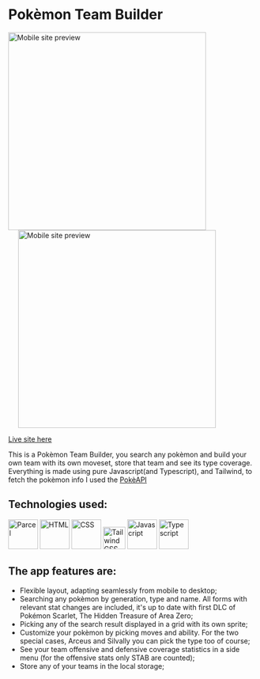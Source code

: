 # Pokèmon Team Builder

 <div>
 <img src="https://i.imgur.com/c0lpJxt.png" alt="Mobile site preview" style="height:400px;" >   
<img src="https://i.imgur.com/mvTyE0u.png" alt="Mobile site preview" style="height:400px; margin-left:20px;" >   
   </div>
   
[Live site here](https://pokemonteambuilderangel.netlify.app/)

This is a Pokèmon Team Builder, you search any pokèmon and build your own team with its own moveset, store that team and see its type coverage.
Everything is made using pure Javascript(and Typescript), and Tailwind, to fetch the pokèmon info I used the [PokèAPI](https://pokeapi.co/)
## Technologies used:
<div >
  <img src="https://parceljs.org/assets/og.png" title="Parcel" alt="Parcel" style="height:60px;" >
   <img src="https://cdn-icons-png.flaticon.com/512/732/732212.png" title="HTML" alt="HTML" style="height:60px;" >    
   <img src="https://upload.wikimedia.org/wikipedia/commons/thumb/6/62/CSS3_logo.svg/800px-CSS3_logo.svg.png" title="CSS" alt="CSS" style="height:60px;"> 
   <img src="https://static-00.iconduck.com/assets.00/tailwind-css-icon-512x307-1v56l8ed.png" title="Tailwind CSS" alt="Tailwind CSS" style="height:45px;" >  
 <img src="https://cdn-icons-png.flaticon.com/512/5968/5968292.png" title="Javascript" alt="Javascript" style="height:60px;" >   
 <img src="https://cdn-icons-png.flaticon.com/512/5968/5968381.png" title="Typescript" alt="Typescript" style="height:60px;" >   
   
</div>
  
             


## The app features are:
- Flexible layout, adapting seamlessly from mobile to desktop;
- Searching any pokèmon by generation, type and name. All forms with relevant stat changes are included, it's up to date with first DLC of Pokémon Scarlet, The Hidden Treasure of Area Zero;
- Picking any of the search result displayed in a grid with its own sprite;
- Customize your pokèmon by picking moves and ability. For the two special cases, Arceus and Silvally you can pick the type too of course;
- See your team offensive and defensive coverage statistics in a side menu (for the offensive stats only STAB are counted);
- Store any of your teams in the local storage;

